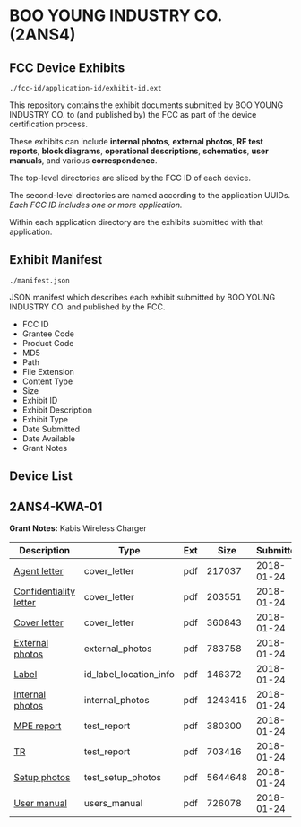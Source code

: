 # BOO YOUNG INDUSTRY CO. (2ANS4)
## FCC Device Exhibits

```
./fcc-id/application-id/exhibit-id.ext
```

This repository contains the exhibit documents submitted by BOO YOUNG INDUSTRY CO. to (and published by) the FCC as part of the device certification process.

These exhibits can include **internal photos**, **external photos**, **RF test reports**, **block diagrams**, **operational descriptions**, **schematics**, **user manuals**, and various **correspondence**.

The top-level directories are sliced by the FCC ID of each device.

The second-level directories are named according to the application UUIDs. *Each FCC ID includes one or more application.*

Within each application directory are the exhibits submitted with that application. 

## Exhibit Manifest

```
./manifest.json
```

JSON manifest which describes each exhibit submitted by BOO YOUNG INDUSTRY CO. and published by the FCC.

- FCC ID
- Grantee Code
- Product Code
- MD5
- Path
- File Extension
- Content Type
- Size
- Exhibit ID
- Exhibit Description
- Exhibit Type
- Date Submitted
- Date Available
- Grant Notes

## Device List
## 2ANS4-KWA-01
**Grant Notes:** Kabis Wireless Charger

| Description | Type | Ext | Size | Submitted | Available |
| ----------- | ---- | --- | ---- | --------- | --------- |
| [Agent letter](2ANS4-KWA-01/4c44bd33fe575d04b2513d96037ac81a/3725850.pdf) | cover_letter | pdf | 217037 | 2018-01-24 | 2018-01-29 |
| [Confidentiality letter](2ANS4-KWA-01/4c44bd33fe575d04b2513d96037ac81a/3725853.pdf) | cover_letter | pdf | 203551 | 2018-01-24 | 2018-01-29 |
| [Cover letter](2ANS4-KWA-01/4c44bd33fe575d04b2513d96037ac81a/3725855.pdf) | cover_letter | pdf | 360843 | 2018-01-24 | 2018-01-29 |
| [External photos](2ANS4-KWA-01/4c44bd33fe575d04b2513d96037ac81a/3725854.pdf) | external_photos | pdf | 783758 | 2018-01-24 | 2018-07-23 |
| [Label](2ANS4-KWA-01/4c44bd33fe575d04b2513d96037ac81a/3725835.pdf) | id_label_location_info | pdf | 146372 | 2018-01-24 | 2018-01-29 |
| [Internal photos](2ANS4-KWA-01/4c44bd33fe575d04b2513d96037ac81a/3725857.pdf) | internal_photos | pdf | 1243415 | 2018-01-24 | 2018-07-23 |
| [MPE report](2ANS4-KWA-01/4c44bd33fe575d04b2513d96037ac81a/3725833.pdf) | test_report | pdf | 380300 | 2018-01-24 | 2018-01-29 |
| [TR](2ANS4-KWA-01/4c44bd33fe575d04b2513d96037ac81a/3725856.pdf) | test_report | pdf | 703416 | 2018-01-24 | 2018-01-29 |
| [Setup photos](2ANS4-KWA-01/4c44bd33fe575d04b2513d96037ac81a/3725834.pdf) | test_setup_photos | pdf | 5644648 | 2018-01-24 | 2018-07-23 |
| [User manual](2ANS4-KWA-01/4c44bd33fe575d04b2513d96037ac81a/3725846.pdf) | users_manual | pdf | 726078 | 2018-01-24 | 2018-07-23 |
